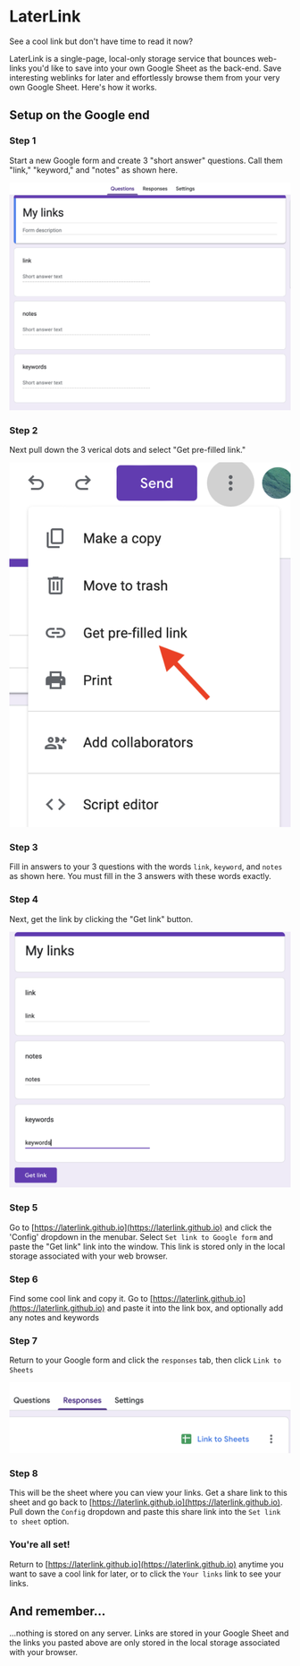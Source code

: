 # LaterLink
 See a cool link but don't have time to read it now?  
 
 LaterLink is a single-page, local-only storage service that bounces web-links you'd like to save into your own Google Sheet as the back-end.  Save interesting weblinks for later and effortlessly browse them from your very own Google Sheet.  Here's how it works.

 ## Setup on the Google end


### Step 1
Start a new Google form and create 3 "short answer" questions. Call them "link," "keyword," and "notes" as shown here.

![form configuration](https://github.com/laterlink/laterlink.github.io/blob/main/Images/form01.png)

### Step 2
Next pull down the 3 verical dots and select "Get pre-filled link."

![prefilled](https://github.com/laterlink/laterlink.github.io/blob/main/Images/prefilled.png)

### Step 3
Fill in answers to your 3 questions with the words
`link`, `keyword`, and `notes` as shown here. You must fill in the 3 answers with these words exactly.

### Step 4
Next, get the link by clicking the "Get link" button.

![prefill 3 answers](https://github.com/laterlink/laterlink.github.io/blob/main/Images/prefilled3.png)

### Step 5
Go to [https://laterlink.github.io](https://laterlink.github.io) and click the 'Config' dropdown in the menubar.   Select `Set link to Google form` and paste the "Get link" link into the window.  This link is stored only in the local storage associated with your web browser.

### Step 6
Find some cool link and copy it.  Go to [https://laterlink.github.io](https://laterlink.github.io) and paste it into the link box, and optionally add any notes and keywords

### Step 7
Return to your Google form and click the `responses` tab, then click `Link to Sheets`

![link to response sheet](https://github.com/laterlink/laterlink.github.io/blob/main/Images/linktosheet.png)

### Step 8
This will be the sheet where you can view your links.  Get a share link to this sheet and go back to  [https://laterlink.github.io](https://laterlink.github.io).  Pull down the `Config` dropdown and paste this share link into the `Set link to sheet` option.

### You're all set!

Return to [https://laterlink.github.io](https://laterlink.github.io) anytime you want to save a cool link for later, or to click the `Your links` link to see your links.

## And remember...

...nothing is stored on any server. Links are stored in your Google Sheet and the links you pasted above are only stored in the local storage associated with your browser.



